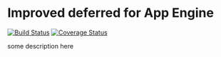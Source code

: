 # Improved deferred for App Engine

[![Build Status](https://travis-ci.org/modrzew/appengine-improved-deferred.svg)](https://travis-ci.org/modrzew/appengine-improved-deferred)
[![Coverage Status](https://coveralls.io/repos/modrzew/appengine-improved-deferred/badge.svg)](https://coveralls.io/r/modrzew/appengine-improved-deferred)

some description here
